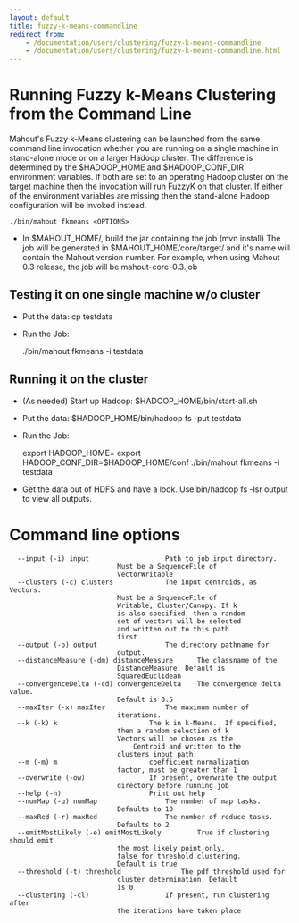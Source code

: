 ```yaml
---
layout: default
title: fuzzy-k-means-commandline
redirect_from:
	- /documentation/users/clustering/fuzzy-k-means-commandline
	- /documentation/users/clustering/fuzzy-k-means-commandline.html
---
```


<a name="fuzzy-k-means-commandline-RunningFuzzyk-MeansClusteringfromtheCommandLine"></a>
# Running Fuzzy k-Means Clustering from the Command Line
Mahout's Fuzzy k-Means clustering can be launched from the same command
line invocation whether you are running on a single machine in stand-alone
mode or on a larger Hadoop cluster. The difference is determined by the
$HADOOP_HOME and $HADOOP_CONF_DIR environment variables. If both are set to
an operating Hadoop cluster on the target machine then the invocation will
run FuzzyK on that cluster. If either of the environment variables are
missing then the stand-alone Hadoop configuration will be invoked instead.


    ./bin/mahout fkmeans <OPTIONS>


* In $MAHOUT_HOME/, build the jar containing the job (mvn install) The job
will be generated in $MAHOUT_HOME/core/target/ and it's name will contain
the Mahout version number. For example, when using Mahout 0.3 release, the
job will be mahout-core-0.3.job


<a name="fuzzy-k-means-commandline-Testingitononesinglemachinew/ocluster"></a>
## Testing it on one single machine w/o cluster

* Put the data: cp <PATH TO DATA> testdata
* Run the Job:

    ./bin/mahout fkmeans -i testdata <OPTIONS>


<a name="fuzzy-k-means-commandline-Runningitonthecluster"></a>
## Running it on the cluster

* (As needed) Start up Hadoop: $HADOOP_HOME/bin/start-all.sh
* Put the data: $HADOOP_HOME/bin/hadoop fs -put <PATH TO DATA> testdata
* Run the Job:

    export HADOOP_HOME=<Hadoop Home Directory>
    export HADOOP_CONF_DIR=$HADOOP_HOME/conf
    ./bin/mahout fkmeans -i testdata <OPTIONS>

* Get the data out of HDFS and have a look. Use bin/hadoop fs -lsr output
to view all outputs.

<a name="fuzzy-k-means-commandline-Commandlineoptions"></a>
# Command line options

      --input (-i) input			       Path to job input directory.
    					       Must be a SequenceFile of
    					       VectorWritable
      --clusters (-c) clusters		       The input centroids, as Vectors.
    					       Must be a SequenceFile of
    					       Writable, Cluster/Canopy. If k
    					       is also specified, then a random
    					       set of vectors will be selected
    					       and written out to this path
    					       first
      --output (-o) output			       The directory pathname for
    					       output.
      --distanceMeasure (-dm) distanceMeasure      The classname of the
    					       DistanceMeasure. Default is
    					       SquaredEuclidean
      --convergenceDelta (-cd) convergenceDelta    The convergence delta value.
    					       Default is 0.5
      --maxIter (-x) maxIter		       The maximum number of
    					       iterations.
      --k (-k) k				       The k in k-Means.  If specified,
    					       then a random selection of k
    					       Vectors will be chosen as the
        					       Centroid and written to the
    					       clusters input path.
      --m (-m) m				       coefficient normalization
    					       factor, must be greater than 1
      --overwrite (-ow)			       If present, overwrite the output
    					       directory before running job
      --help (-h)				       Print out help
      --numMap (-u) numMap			       The number of map tasks.
    					       Defaults to 10
      --maxRed (-r) maxRed			       The number of reduce tasks.
    					       Defaults to 2
      --emitMostLikely (-e) emitMostLikely	       True if clustering should emit
    					       the most likely point only,
    					       false for threshold clustering.
    					       Default is true
      --threshold (-t) threshold		       The pdf threshold used for
    					       cluster determination. Default
    					       is 0
      --clustering (-cl)			       If present, run clustering after
    					       the iterations have taken place


